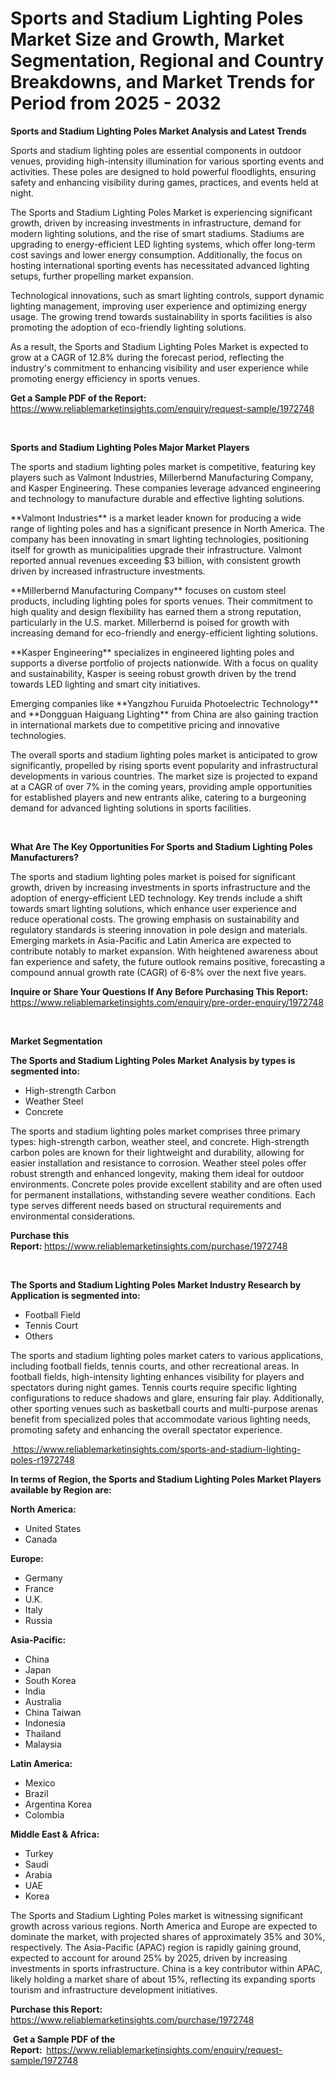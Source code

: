<p><h1>Sports and Stadium Lighting Poles Market Size and Growth, Market Segmentation, Regional and Country Breakdowns, and Market Trends for Period from 2025 -  2032</h1></p><p><strong>Sports and Stadium Lighting Poles Market Analysis and Latest Trends</strong></p>
<p><p>Sports and stadium lighting poles are essential components in outdoor venues, providing high-intensity illumination for various sporting events and activities. These poles are designed to hold powerful floodlights, ensuring safety and enhancing visibility during games, practices, and events held at night. </p><p>The Sports and Stadium Lighting Poles Market is experiencing significant growth, driven by increasing investments in infrastructure, demand for modern lighting solutions, and the rise of smart stadiums. Stadiums are upgrading to energy-efficient LED lighting systems, which offer long-term cost savings and lower energy consumption. Additionally, the focus on hosting international sporting events has necessitated advanced lighting setups, further propelling market expansion.</p><p>Technological innovations, such as smart lighting controls, support dynamic lighting management, improving user experience and optimizing energy usage. The growing trend towards sustainability in sports facilities is also promoting the adoption of eco-friendly lighting solutions. </p><p>As a result, the Sports and Stadium Lighting Poles Market is expected to grow at a CAGR of 12.8% during the forecast period, reflecting the industry's commitment to enhancing visibility and user experience while promoting energy efficiency in sports venues.</p></p>
<p><strong>Get a Sample PDF of the Report:&nbsp;</strong> <a href="https://www.reliablemarketinsights.com/enquiry/request-sample/1972748?utm_campaign=3167&utm_medium=2&utm_source=Github&utm_content=ia&utm_term=12042025&utm_id=sports-and-stadium-lighting-poles">https://www.reliablemarketinsights.com/enquiry/request-sample/1972748</a></p>
<p>&nbsp;</p>
<p><strong>Sports and Stadium Lighting Poles Major Market Players</strong></p>
<p><p>The sports and stadium lighting poles market is competitive, featuring key players such as Valmont Industries, Millerbernd Manufacturing Company, and Kasper Engineering. These companies leverage advanced engineering and technology to manufacture durable and effective lighting solutions. </p><p>**Valmont Industries** is a market leader known for producing a wide range of lighting poles and has a significant presence in North America. The company has been innovating in smart lighting technologies, positioning itself for growth as municipalities upgrade their infrastructure. Valmont reported annual revenues exceeding $3 billion, with consistent growth driven by increased infrastructure investments.</p><p>**Millerbernd Manufacturing Company** focuses on custom steel products, including lighting poles for sports venues. Their commitment to high quality and design flexibility has earned them a strong reputation, particularly in the U.S. market. Millerbernd is poised for growth with increasing demand for eco-friendly and energy-efficient lighting solutions.</p><p>**Kasper Engineering** specializes in engineered lighting poles and supports a diverse portfolio of projects nationwide. With a focus on quality and sustainability, Kasper is seeing robust growth driven by the trend towards LED lighting and smart city initiatives.</p><p>Emerging companies like **Yangzhou Furuida Photoelectric Technology** and **Dongguan Haiguang Lighting** from China are also gaining traction in international markets due to competitive pricing and innovative technologies.</p><p>The overall sports and stadium lighting poles market is anticipated to grow significantly, propelled by rising sports event popularity and infrastructural developments in various countries. The market size is projected to expand at a CAGR of over 7% in the coming years, providing ample opportunities for established players and new entrants alike, catering to a burgeoning demand for advanced lighting solutions in sports facilities.</p></p>
<p>&nbsp;</p>
<p><strong>What Are The Key Opportunities For Sports and Stadium Lighting Poles Manufacturers?</strong></p>
<p><p>The sports and stadium lighting poles market is poised for significant growth, driven by increasing investments in sports infrastructure and the adoption of energy-efficient LED technology. Key trends include a shift towards smart lighting solutions, which enhance user experience and reduce operational costs. The growing emphasis on sustainability and regulatory standards is steering innovation in pole design and materials. Emerging markets in Asia-Pacific and Latin America are expected to contribute notably to market expansion. With heightened awareness about fan experience and safety, the future outlook remains positive, forecasting a compound annual growth rate (CAGR) of 6-8% over the next five years.</p></p>
<p><strong>Inquire or Share Your Questions If Any Before Purchasing This Report:</strong> <a href="https://www.reliablemarketinsights.com/enquiry/pre-order-enquiry/1972748?utm_campaign=3167&utm_medium=2&utm_source=Github&utm_content=ia&utm_term=12042025&utm_id=sports-and-stadium-lighting-poles">https://www.reliablemarketinsights.com/enquiry/pre-order-enquiry/1972748</a></p>
<p>&nbsp;</p>
<p><strong>Market Segmentation</strong></p>
<p><strong>The Sports and Stadium Lighting Poles Market Analysis by types is segmented into:</strong></p>
<p><ul><li>High-strength Carbon</li><li>Weather Steel</li><li>Concrete</li></ul></p>
<p><p>The sports and stadium lighting poles market comprises three primary types: high-strength carbon, weather steel, and concrete. High-strength carbon poles are known for their lightweight and durability, allowing for easier installation and resistance to corrosion. Weather steel poles offer robust strength and enhanced longevity, making them ideal for outdoor environments. Concrete poles provide excellent stability and are often used for permanent installations, withstanding severe weather conditions. Each type serves different needs based on structural requirements and environmental considerations.</p></p>
<p><strong>Purchase this Report:&nbsp;</strong><a href="https://www.reliablemarketinsights.com/purchase/1972748?utm_campaign=3167&utm_medium=2&utm_source=Github&utm_content=ia&utm_term=12042025&utm_id=sports-and-stadium-lighting-poles">https://www.reliablemarketinsights.com/purchase/1972748</a></p>
<p>&nbsp;</p>
<p><strong>The Sports and Stadium Lighting Poles Market Industry Research by Application is segmented into:</strong></p>
<p><ul><li>Football Field</li><li>Tennis Court</li><li>Others</li></ul></p>
<p><p>The sports and stadium lighting poles market caters to various applications, including football fields, tennis courts, and other recreational areas. In football fields, high-intensity lighting enhances visibility for players and spectators during night games. Tennis courts require specific lighting configurations to reduce shadows and glare, ensuring fair play. Additionally, other sporting venues such as basketball courts and multi-purpose arenas benefit from specialized poles that accommodate various lighting needs, promoting safety and enhancing the overall spectator experience.</p></p>
<p><a href="https://www.reliablemarketinsights.com/sports-and-stadium-lighting-poles-r1972748?utm_campaign=3167&utm_medium=2&utm_source=Github&utm_content=ia&utm_term=12042025&utm_id=sports-and-stadium-lighting-poles">&nbsp;https://www.reliablemarketinsights.com/sports-and-stadium-lighting-poles-r1972748</a></p>
<p><strong>In terms of Region, the Sports and Stadium Lighting Poles Market Players available by Region are:</strong></p>
<p>
    <p> <strong> North America: </strong>
        <ul>
            <li>United States</li>
            <li>Canada</li>
        </ul>
        </p> 
    <p> <strong> Europe: </strong>
        <ul>
            <li>Germany</li>
            <li>France</li>
            <li>U.K.</li>
            <li>Italy</li>
            <li>Russia</li>
        </ul>
        </p> 
    <p> <strong> Asia-Pacific: </strong>
        <ul>
            <li>China</li>
            <li>Japan</li>
            <li>South Korea</li>
            <li>India</li>
            <li>Australia</li>
            <li>China Taiwan</li>
            <li>Indonesia</li>
            <li>Thailand</li>
            <li>Malaysia</li>
        </ul>
        </p> 
    <p> <strong> Latin America: </strong>
        <ul>
            <li>Mexico</li>
            <li>Brazil</li>
            <li>Argentina Korea</li>
            <li>Colombia</li>
        </ul>
        </p> 
    <p> <strong> Middle East & Africa: </strong>
        <ul>
            <li>Turkey</li>
            <li>Saudi</li>
            <li>Arabia</li>
            <li>UAE</li>
            <li>Korea</li>
        </ul>
    </p>
    </p>
<p><p>The Sports and Stadium Lighting Poles market is witnessing significant growth across various regions. North America and Europe are expected to dominate the market, with projected shares of approximately 35% and 30%, respectively. The Asia-Pacific (APAC) region is rapidly gaining ground, expected to account for around 25% by 2025, driven by increasing investments in sports infrastructure. China is a key contributor within APAC, likely holding a market share of about 15%, reflecting its expanding sports tourism and infrastructure development initiatives.</p></p>
<p><strong>Purchase this Report: </strong><a href="https://www.reliablemarketinsights.com/purchase/1972748?utm_campaign=3167&utm_medium=2&utm_source=Github&utm_content=ia&utm_term=12042025&utm_id=sports-and-stadium-lighting-poles">https://www.reliablemarketinsights.com/purchase/1972748</a></p>
<p>&nbsp;<strong>Get a Sample PDF of the Report:&nbsp;&nbsp;</strong><a href="https://www.reliablemarketinsights.com/enquiry/request-sample/1972748?utm_campaign=3167&utm_medium=2&utm_source=Github&utm_content=ia&utm_term=12042025&utm_id=sports-and-stadium-lighting-poles">https://www.reliablemarketinsights.com/enquiry/request-sample/1972748</a></p>
<p><strong></strong></p>
<p><p></p><p></p><p></p></p>